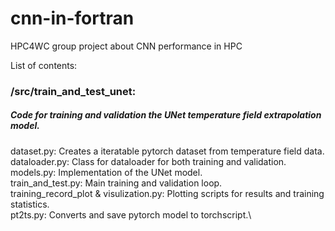 # cnn-in-fortran
 HPC4WC group project about CNN performance in HPC

List of contents:

### /src/train_and_test_unet:
##### Code for training and validation the UNet temperature field extrapolation model.
dataset.py: Creates a iteratable pytorch dataset from temperature field data.\
dataloader.py: Class for dataloader for both training and validation.\
models.py: Implementation of the UNet model.\
train_and_test.py: Main training and validation loop.\
training_record_plot & visulization.py: Plotting scripts for results and training statistics.\
pt2ts.py: Converts and save pytorch model to torchscript.\
